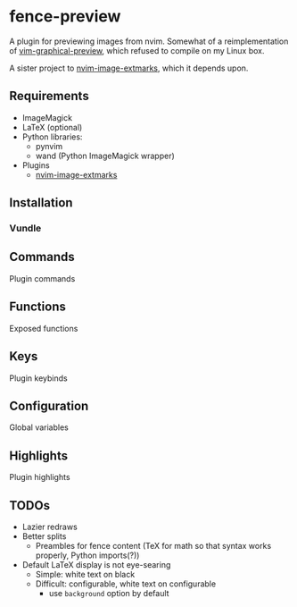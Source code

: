 fence-preview
=============

A plugin for previewing images from nvim.
Somewhat of a reimplementation of [vim-graphical-preview](https://github.com/bytesnake/vim-graphical-preview),
which refused to compile on my Linux box.

A sister project to [nvim-image-extmarks](https://github.com/queue-miscreant/nvim-image-extmarks),
which it depends upon.


Requirements
------------

- ImageMagick
- LaTeX (optional)
- Python libraries:
    - pynvim
    - wand (Python ImageMagick wrapper)
- Plugins
    - [nvim-image-extmarks](https://github.com/queue-miscreant/nvim-image-extmarks)


Installation
------------

### Vundle

<!--
Place the following in `~/.config/nvim/init.vim`:
```vim
Plugin '...', { 'do': ':UpdateRemotePlugins' }
```
Make sure the file is sourced and run `:PluginInstall`.
-->


Commands
--------

Plugin commands


Functions
---------

Exposed functions


Keys
----

Plugin keybinds


Configuration
-------------

Global variables


Highlights
----------

Plugin highlights


TODOs
-----

- Lazier redraws
- Better splits
    - Preambles for fence content (TeX for math so that syntax works properly, Python imports(?))
- Default LaTeX display is not eye-searing
    - Simple: white text on black
    - Difficult: configurable, white text on configurable
        - use `background` option by default

